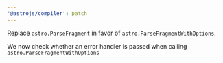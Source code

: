 ```yaml
---
'@astrojs/compiler': patch
---
```


Replace `astro.ParseFragment` in favor of `astro.ParseFragmentWithOptions`.

We now check whether an error handler is passed when calling `astro.ParseFragmentWithOptions`

